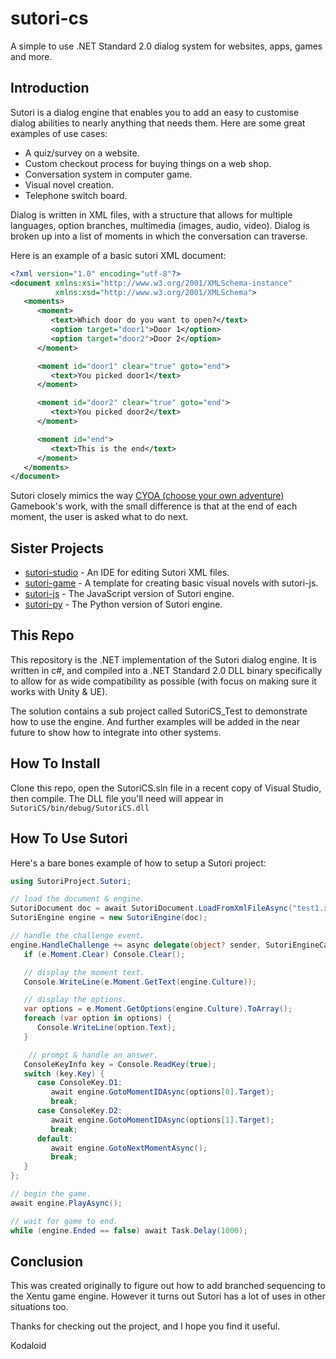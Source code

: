 # sutori-cs

A simple to use .NET Standard 2.0 dialog system for websites, apps, games and more.



## Introduction

Sutori is a dialog engine that enables you to add an easy to customise dialog
abilities to nearly anything that needs them. Here are some great examples of
use cases:

- A quiz/survey on a website.
- Custom checkout process for buying things on a web shop.
- Conversation system in computer game.
- Visual novel creation.
- Telephone switch board.

Dialog is written in XML files, with a structure that allows for multiple
languages, option branches, multimedia (images, audio, video). Dialog is
broken up into a list of moments in which the conversation can traverse.

Here is an example of a basic sutori XML document:

```xml
<?xml version="1.0" encoding="utf-8"?>
<document xmlns:xsi="http://www.w3.org/2001/XMLSchema-instance"
          xmlns:xsd="http://www.w3.org/2001/XMLSchema">
   <moments>
      <moment>
         <text>Which door do you want to open?</text>
         <option target="door1">Door 1</option>
         <option target="door2">Door 2</option>
      </moment>

      <moment id="door1" clear="true" goto="end">
         <text>You picked door1</text>
      </moment>

      <moment id="door2" clear="true" goto="end">
         <text>You picked door2</text>
      </moment>

      <moment id="end">
         <text>This is the end</text>
      </moment>
   </moments>
</document>
```

Sutori closely mimics the way [CYOA (choose your own adventure)](https://en.wikipedia.org/wiki/Gamebook)
Gamebook's work, with the small difference is that at the end of each moment, the
user is asked what to do next.



## Sister Projects

- [sutori-studio](https://github.com/sutori-project/sutori-studio) - An IDE for editing Sutori XML files.
- [sutori-game](https://github.com/sutori-project/sutori-game) - A template for creating basic visual novels with sutori-js.
- [sutori-js](https://github.com/sutori-project/sutori-js) - The JavaScript version of Sutori engine.
- [sutori-py](https://github.com/sutori-project/sutori-py) - The Python version of Sutori engine.



## This Repo

This repository is the .NET implementation of the Sutori dialog engine. It is
written in c#, and compiled into a .NET Standard 2.0 DLL binary specifically to
allow for as wide compatibility as possible (with focus on making sure it works
with Unity & UE).

The solution contains a sub project called SutoriCS_Test to demonstrate how to
use the engine. And further examples will be added in the near future to show
how to integrate into other systems.


## How To Install

Clone this repo, open the SutoriCS.sln file in a recent copy of Visual Studio,
then compile. The DLL file you'll need will appear in `SutoriCS/bin/debug/SutoriCS.dll`



## How To Use Sutori

Here's a bare bones example of how to setup a Sutori project: 


```cs
using SutoriProject.Sutori;

// load the document & engine.
SutoriDocument doc = await SutoriDocument.LoadFromXmlFileAsync("test1.xml");
SutoriEngine engine = new SutoriEngine(doc);

// handle the challenge event.
engine.HandleChallenge += async delegate(object? sender, SutoriEngineCallbackArgs e) {
   if (e.Moment.Clear) Console.Clear();

   // display the moment text.
   Console.WriteLine(e.Moment.GetText(engine.Culture));

   // display the options.
   var options = e.Moment.GetOptions(engine.Culture).ToArray();
   foreach (var option in options) {
      Console.WriteLine(option.Text);
   }

	// prompt & handle an answer.
   ConsoleKeyInfo key = Console.ReadKey(true);
   switch (key.Key) {
      case ConsoleKey.D1:
         await engine.GotoMomentIDAsync(options[0].Target);
         break;
      case ConsoleKey.D2:
         await engine.GotoMomentIDAsync(options[1].Target);
         break;
      default:
         await engine.GotoNextMomentAsync();
         break;
   }
};

// begin the game.
await engine.PlayAsync();

// wait for game to end.
while (engine.Ended == false) await Task.Delay(1000);
```


## Conclusion

This was created originally to figure out how to add branched sequencing to the
Xentu game engine. However it turns out Sutori has a lot of uses in other
situations too.

Thanks for checking out the project, and I hope you find it useful.

Kodaloid